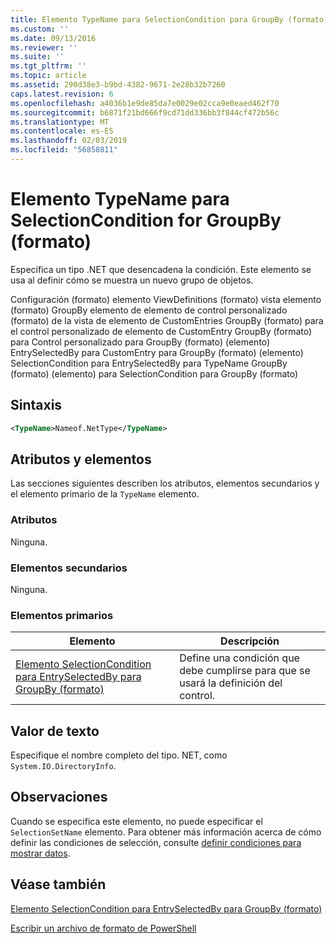 ```yaml
---
title: Elemento TypeName para SelectionCondition para GroupBy (formato) | Microsoft Docs
ms.custom: ''
ms.date: 09/13/2016
ms.reviewer: ''
ms.suite: ''
ms.tgt_pltfrm: ''
ms.topic: article
ms.assetid: 290d38e3-b9bd-4382-9671-2e28b32b7260
caps.latest.revision: 6
ms.openlocfilehash: a4036b1e9de85da7e0029e02cca9e0eaed462f70
ms.sourcegitcommit: b6871f21bd666f9cd71dd336bb3f844cf472b56c
ms.translationtype: MT
ms.contentlocale: es-ES
ms.lasthandoff: 02/03/2019
ms.locfileid: "56858811"
---
```

# <a name="typename-element-for-selectioncondition-for-groupby-format"></a>Elemento TypeName para SelectionCondition for GroupBy (formato)

Especifica un tipo .NET que desencadena la condición. Este elemento se usa al definir cómo se muestra un nuevo grupo de objetos.

Configuración (formato) elemento ViewDefinitions (formato) vista elemento (formato) GroupBy elemento de elemento de control personalizado (formato) de la vista de elemento de CustomEntries GroupBy (formato) para el control personalizado de elemento de CustomEntry GroupBy (formato) para Control personalizado para GroupBy (formato) (elemento) EntrySelectedBy para CustomEntry para GroupBy (formato) (elemento) SelectionCondition para EntrySelectedBy para TypeName GroupBy (formato) (elemento) para SelectionCondition para GroupBy (formato)

## <a name="syntax"></a>Sintaxis

```xml
<TypeName>Nameof.NetType</TypeName>

```

## <a name="attributes-and-elements"></a>Atributos y elementos

Las secciones siguientes describen los atributos, elementos secundarios y el elemento primario de la `TypeName` elemento.

### <a name="attributes"></a>Atributos

Ninguna.

### <a name="child-elements"></a>Elementos secundarios

Ninguna.

### <a name="parent-elements"></a>Elementos primarios

|Elemento|Descripción|
|-------------|-----------------|
|[Elemento SelectionCondition para EntrySelectedBy para GroupBy (formato)](./selectioncondition-element-for-entryselectedby-for-groupby-format.md)|Define una condición que debe cumplirse para que se usará la definición del control.|

## <a name="text-value"></a>Valor de texto

Especifique el nombre completo del tipo. NET, como `System.IO.DirectoryInfo`.

## <a name="remarks"></a>Observaciones

Cuando se especifica este elemento, no puede especificar el `SelectionSetName` elemento. Para obtener más información acerca de cómo definir las condiciones de selección, consulte [definir condiciones para mostrar datos](./defining-conditions-for-displaying-data.md).

## <a name="see-also"></a>Véase también

[Elemento SelectionCondition para EntrySelectedBy para GroupBy (formato)](./selectioncondition-element-for-entryselectedby-for-groupby-format.md)

[Escribir un archivo de formato de PowerShell](./writing-a-powershell-formatting-file.md)
